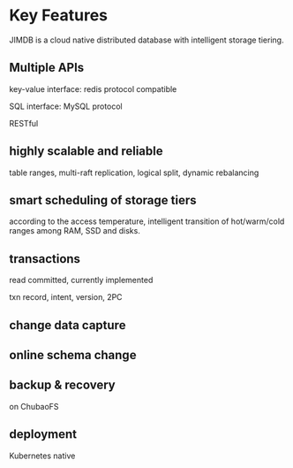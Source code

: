 # Key Features

JIMDB is a cloud native distributed database with intelligent storage tiering. 

## Multiple APIs

key-value interface: redis protocol compatible

SQL interface: MySQL protocol 

RESTful


## highly scalable and reliable

table ranges, multi-raft replication, logical split, dynamic rebalancing


## smart scheduling of storage tiers

according to the access temperature, intelligent transition of hot/warm/cold ranges among RAM, SSD and disks.  


## transactions

read committed, currently implemented

txn record, intent, version, 2PC

## change data capture

## online schema change

## backup & recovery

on ChubaoFS

## deployment

Kubernetes native






